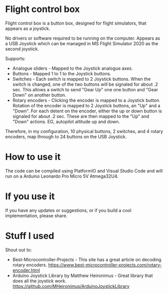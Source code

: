 # Flight control box

Flight control box is a button box, designed for flight simulators, that appears as a joystick. 

No drivers or software required to be running on the computer. Appears as a USB Joystick which can be managed in MS Flight Simulator 2020 as the second joystick.

Supports:
* Analogue sliders - Mapped to the Joystick analogue axes.
* Buttons - Mapped 1 to 1 to the Joystick buttons.
* Switches - Each switch is mapped to 2 Joystick buttons. When the switch is changed, one of the two buttons will be signaled for about .2 sec. This allows a switch to send "Gear Up" one one button and "Gear Down" on another button.
* Rotary encoders - Clicking the encoder is mapped to a Joystick button. Rotation of the encoder is mapped to 2 Joystick buttons, an "Up" and a "Down". For each detent on the encoder, either the up or down button is signaled for about .2 sec. These are then mapped to the "Up" and "Down" actions. EG, autopilot altitude up and down. 

Therefore, in my configuration, 10 physical buttons, 2 switches, and 4 rotary encoders, map through to 24 buttons on the USB Joystick.

# How to use it

The code can be compiled using PlatformIO and Visual Studio Code and will run on a Arduino Leonardo Pro Micro 5V Atmega32U4. 

# If you use it

If you have any updates or suggestions, or if you build a cool implementation, please share.

# Stuff I used

Shout out to:
* Best-Microcontroller-Projects - This site has a great article on decoding rotary encoders. https://www.best-microcontroller-projects.com/rotary-encoder.html
* Arduino Joystick Library by Matthew Heironimus - Great library that does all the joystick work. https://github.com/MHeironimus/ArduinoJoystickLibrary